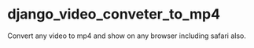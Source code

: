 # django_video_conveter_to_mp4
Convert any video to mp4 and show on any browser including  safari also.
